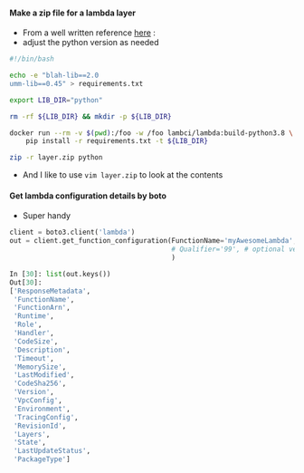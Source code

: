 

#### Make a zip file for a lambda layer
* From a well written reference [here](https://medium.com/swlh/how-to-create-and-use-layer-for-python-aws-lambda-function-80bc6eefa331) : 
* adjust the python version as needed

```bash
#!/bin/bash

echo -e "blah-lib==2.0
umm-lib==0.45" > requirements.txt

export LIB_DIR="python"

rm -rf ${LIB_DIR} && mkdir -p ${LIB_DIR}

docker run --rm -v $(pwd):/foo -w /foo lambci/lambda:build-python3.8 \
    pip install -r requirements.txt -t ${LIB_DIR}

zip -r layer.zip python
```
* And I like to use `vim layer.zip` to look at the contents 

#### Get lambda configuration details by boto
* Super handy
```python
client = boto3.client('lambda')
out = client.get_function_configuration(FunctionName='myAwesomeLambda',
                                        # Qualifier='99', # optional version.
                                        )

In [30]: list(out.keys())
Out[30]: 
['ResponseMetadata',
 'FunctionName',
 'FunctionArn',
 'Runtime',
 'Role',
 'Handler',
 'CodeSize',
 'Description',
 'Timeout',
 'MemorySize',
 'LastModified',
 'CodeSha256',
 'Version',
 'VpcConfig',
 'Environment',
 'TracingConfig',
 'RevisionId',
 'Layers',
 'State',
 'LastUpdateStatus',
 'PackageType']
```

